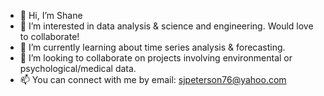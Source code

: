 - 👋 Hi, I’m Shane
- 👀 I’m interested in data analysis & science and engineering. Would love to collaborate!
- 🌱 I’m currently learning about time series analysis & forecasting.
- 💞️ I’m looking to collaborate on projects involving environmental or psychological/medical data.
- 📫 You can connect with me by email: sjpeterson76@yahoo.com

<!---
shanejp76/shanejp76 is a ✨ special ✨ repository because its `README.md` (this file) appears on your GitHub profile.
You can click the Preview link to take a look at your changes.
--->
